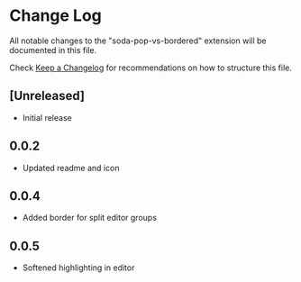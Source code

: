 # Change Log

All notable changes to the "soda-pop-vs-bordered" extension will be documented in this file.

Check [Keep a Changelog](http://keepachangelog.com/) for recommendations on how to structure this file.

## [Unreleased]

- Initial release

## 0.0.2

- Updated readme and icon

## 0.0.4

- Added border for split editor groups

## 0.0.5

- Softened highlighting in editor
